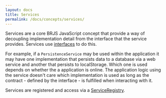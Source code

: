 ```yaml
---
layout: docs
title: Services
permalink: /docs/concepts/services/
---
```


Services are a core BRJS JavaScript concept that provide a way of decoupling implementation detail from the interface that the service provides. Services use [interfaces](/docs/concepts/interfaces/) to do this.

For example, if a `PersistenceService` may be used within the application it may have one implementation that persists data to a database via a web service and another that persists to localStorage. Which one is used depends on whether the a application is online. The application logic using the service doesn't care which implementation is used as long as the contract - defined by the interface - is fulfilled when interacting with it.

Services are registered and access via a [ServiceRegistry](/docs/concepts/service_registry/).